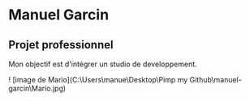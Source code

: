 # Manuel Garcin

## Projet professionnel

Mon objectif est d'intégrer un studio de developpement.

! [image de Mario](C:\Users\manue\Desktop\Pimp my Github\manuel-garcin\Mario.jpg)

<!--
**manuel-garcin/manuel-garcin** is a ✨ _special_ ✨ repository because its `README.md` (this file) appears on your GitHub profile.

Here are some ideas to get you started:

- 🔭 I’m currently working on ...
- 🌱 I’m currently learning ...
- 👯 I’m looking to collaborate on ...
- 🤔 I’m looking for help with ...
- 💬 Ask me about ...
- 📫 How to reach me: ...
- 😄 Pronouns: ...
- ⚡ Fun fact: ...
-->
